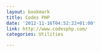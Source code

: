 ```yaml
---
layout: bookmark
title: Codes PHP
date: '2012-11-16T04:52:22+01:00'
link: http://www.codesphp.com/
categories: Utilities

---
```


